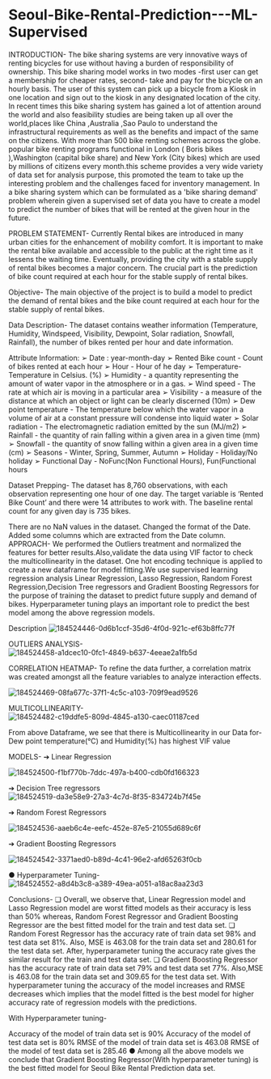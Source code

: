 # Seoul-Bike-Rental-Prediction---ML-Supervised
INTRODUCTION-
The bike sharing systems are very innovative ways of renting bicycles for use without having a burden of responsibility of ownership. This bike sharing model works in two modes -first user can get a membership for cheaper rates, second- take and pay for the bicycle on an hourly basis. The user of this system can pick up a bicycle from a Kiosk in one location and sign out to the kiosk in any designated location of the city. In recent times this bike sharing system has gained a lot of attention around the world and also feasibility studies are being taken up all over the world,places like China ,Australia ,Sao Paulo to understand the infrastructural requirements as well as the benefits and impact of the same on the citizens. With more than 500 bike renting schemes across the globe. popular bike renting programs functional in London ( Boris bikes ),Washington (capital bike share) and New York (City bikes) which are used by millions of citizens every month.this scheme provides a very wide variety of data set for analysis purpose, this promoted the team to take up the interesting problem and the challenges faced for inventory management. In a bike sharing system which can be formulated as a 'bike sharing demand' problem wherein given a supervised set of data you have to create a model to predict the number of bikes that will be rented at the given hour in the future.

PROBLEM STATEMENT-
Currently Rental bikes are introduced in many urban cities for the enhancement of mobility comfort. It is important to make the rental bike available and accessible to the public at the right time as it lessens the waiting time. Eventually, providing the city with a stable supply of rental bikes becomes a major concern. The crucial part is the prediction of bike count required at each hour for the stable supply of rental bikes.

Objective-
The main objective of the project is to build a model to predict the demand of rental bikes and the bike count required at each hour for the stable supply of rental bikes.

Data Description-
The dataset contains weather information (Temperature, Humidity, Windspeed, Visibility, Dewpoint, Solar radiation, Snowfall, Rainfall), the number of bikes rented per hour and date information.

Attribute Information:
➢ Date : year-month-day ➢ Rented Bike count - Count of bikes rented at each hour ➢ Hour - Hour of he day ➢ Temperature-Temperature in Celsius. (%) ➢ Humidity - a quantity representing the amount of water vapor in the atmosphere or in a gas. ➢ Wind speed - The rate at which air is moving in a particular area ➢ Visibility - a measure of the distance at which an object or light can be clearly discerned (10m) ➢ Dew point temperature - The temperature below which the water vapor in a volume of air at a constant pressure will condense into liquid water ➢ Solar radiation - The electromagnetic radiation emitted by the sun (MJ/m2) ➢ Rainfall - the quantity of rain falling within a given area in a given time (mm) ➢ Snowfall - the quantity of snow falling within a given area in a given time (cm) ➢ Seasons - Winter, Spring, Summer, Autumn ➢ Holiday - Holiday/No holiday ➢ Functional Day - NoFunc(Non Functional Hours), Fun(Functional hours

Dataset Prepping-
The dataset has 8,760 observations, with each observation representing one hour of one day. The target variable is ‘Rented Bike Count’ and there were 14 attributes to work with. The baseline rental count for any given day is 735 bikes.

There are no NaN values in the dataset.
Changed the format of the Date.
Added some columns which are extracted from the Date column.
APPROACH-
We performed the Outliers treatment and normalized the features for better results.Also,validate the data using VIF factor to check the multicollinearity in the dataset. One hot encoding technique is applied to create a new dataframe for model fitting.We use supervised learning regression analysis Linear Regression, Lasso Regression, Random Forest Regression,Decision Tree regressors and Gradient Boosting Regressors for the purpose of training the dataset to predict future supply and demand of bikes. Hyperparameter tuning plays an important role to predict the best model among the above regression models.

Description
![184524446-0d6b1ccf-35d6-4f0d-921c-ef63b8ffc77f](https://user-images.githubusercontent.com/95495685/185735597-7db6b06e-d687-4fe0-bc39-637bb44e7cdc.png)



OUTLIERS ANALYSIS-
![184524458-a1dcec10-0fc1-4849-b637-4eeae2a1fb5d](https://user-images.githubusercontent.com/95495685/185735622-a2306c1a-c603-4ef3-b28e-5ad308b4d13e.png)


CORRELATION HEATMAP-
To refine the data further, a correlation matrix was created amongst all the feature variables to analyze interaction effects.

![184524469-08fa677c-37f1-4c5c-a103-709f9ead9526](https://user-images.githubusercontent.com/95495685/185735641-4df18c4e-b07a-4b1c-9267-312553c3d49c.png)

MULTICOLLINEARITY-
![184524482-c19ddfe5-809d-4845-a130-caec01187ced](https://user-images.githubusercontent.com/95495685/185735659-2ede2efd-52c1-40b6-b25c-bfb42170157d.png)

From above Dataframe, we see that there is Multicollinearity in our Data for- Dew point temperature(°C) and Humidity(%) has highest VIF value

MODELS-
➔ Linear Regression

![184524500-f1bf770b-7ddc-497a-b400-cdb0fd166323](https://user-images.githubusercontent.com/95495685/185735682-ecc9f889-bd6b-41f6-a44b-9b2852a1972a.png)

➔ Decision Tree regressors
![184524519-da3e58e9-27a3-4c7d-8f35-834724b7f45e](https://user-images.githubusercontent.com/95495685/185735696-70db23b0-4b62-4b77-84ae-f2ba05496d3a.png)


➔ Random Forest Regressors

![184524536-aaeb6c4e-eefc-452e-87e5-21055d689c6f](https://user-images.githubusercontent.com/95495685/185735707-d7c74453-42d7-47eb-b505-faa5a787da49.png)

➔ Gradient Boosting Regressors

![184524542-3371aed0-b89d-4c41-96e2-afd65263f0cb](https://user-images.githubusercontent.com/95495685/185735718-32c0d870-9ad9-4bd6-81c5-68a6260a4824.png)

● Hyperparameter Tuning-
![184524552-a8d4b3c8-a389-49ea-a051-a18ac8aa23d3](https://user-images.githubusercontent.com/95495685/185735730-9b7ddafc-305c-4903-9e18-8977f4335038.png)


Conclusions-
❏ Overall, we observe that, Linear Regression model and Lasso Regression model are worst fitted models as their accuracy is less than 50% whereas, Random Forest Regressor and Gradient Boosting Regressor are the best fitted model for the train and test data set. ❏ Random Forest Regressor has the accuracy rate of train data set 98% and test data set 81%. Also, MSE is 463.08 for the train data set and 280.61 for the test data set. After, hyperparameter tuning the accuracy rate gives the similar result for the train and test data set. ❏ Gradient Boosting Regressor has the accuracy rate of train data set 79% and test data set 77%. Also,MSE is 463.08 for the train data set and 309.65 for the test data set. With hyperparameter tuning the accuracy of the model increases and RMSE decreases which implies that the model fitted is the best model for higher accuracy rate of regression models with the predictions.

With Hyperparameter tuning-

Accuracy of the model of train data set is 90%
Accuracy of the model of test data set is 80%
RMSE of the model of train data set is 463.08
RMSE of the model of test data set is 285.46 ● Among all the above models we conclude that Gradient Boosting Regressor(With hyperparameter tuning) is the best fitted model for Seoul Bike Rental Prediction data set.
